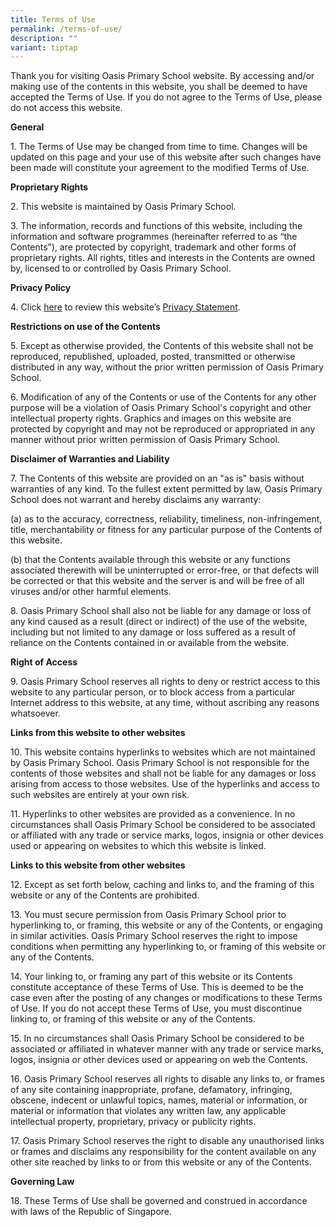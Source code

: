 ```yaml
---
title: Terms of Use
permalink: /terms-of-use/
description: ""
variant: tiptap
---
```

<p>Thank you for visiting Oasis Primary School website. By accessing and/or
making use of the contents in this website, you shall be deemed to have
accepted the Terms of Use. If you do not agree to the Terms of Use, please
do not access this website.</p>
<p><strong>General</strong>
</p>
<p>1. The Terms of Use may be changed from time to time. Changes will be
updated on this page and your use of this website after such changes have
been made will constitute your agreement to the modified Terms of Use.</p>
<p><strong>Proprietary Rights</strong>
</p>
<p>2. This website is maintained by Oasis Primary School.</p>
<p>3. The information, records and functions of this website, including the
information and software programmes (hereinafter referred to as “the Contents”),
are protected by copyright, trademark and other forms of proprietary rights.
All rights, titles and interests in the Contents are owned by, licensed
to or controlled by Oasis Primary School.</p>
<p><strong>Privacy Policy</strong>
</p>
<p>4. Click <a href="https://www.oasispri.moe.edu.sg/privacy/" rel="noopener noreferrer nofollow" target="_blank">here</a> to
review this website’s&nbsp;<a href="https://www.oasispri.moe.edu.sg/privacy/" rel="noopener noreferrer nofollow" target="_blank">Privacy Statement</a>.</p>
<p><strong>Restrictions on use of the Contents</strong>
</p>
<p>5. Except as otherwise provided, the Contents of this website shall not
be reproduced, republished, uploaded, posted, transmitted or otherwise
distributed in any way, without the prior written permission of Oasis Primary
School.</p>
<p>6. Modification of any of the Contents or use of the Contents for any
other purpose will be a violation of Oasis Primary School's copyright and
other intellectual property rights. Graphics and images on this website
are protected by copyright and may not be reproduced or appropriated in
any manner without prior written permission of Oasis Primary School.</p>
<p><strong>Disclaimer of Warranties and Liability</strong>
</p>
<p>7. The Contents of this website are provided on an "as is" basis without
warranties of any kind. To the fullest extent permitted by law, Oasis Primary
School does not warrant and hereby disclaims any warranty:</p>
<p>(a) as to the accuracy, correctness, reliability, timeliness, non-infringement,
title, merchantability or fitness for any particular purpose of the Contents
of this website.</p>
<p>(b) that the Contents available through this website or any functions
associated therewith will be uninterrupted or error-free, or that defects
will be corrected or that this website and the server is and will be free
of all viruses and/or other harmful elements.</p>
<p>8. Oasis Primary School shall also not be liable for any damage or loss
of any kind caused as a result (direct or indirect) of the use of the website,
including but not limited to any damage or loss suffered as a result of
reliance on the Contents contained in or available from the website.</p>
<p><strong>Right of Access</strong>
</p>
<p>9. Oasis Primary School reserves all rights to deny or restrict access
to this website to any particular person, or to block access from a particular
Internet address to this website, at any time, without ascribing any reasons
whatsoever.</p>
<p><strong>Links from this website to other websites</strong>
</p>
<p>10. This website contains hyperlinks to websites which are not maintained
by Oasis Primary School. Oasis Primary School is not responsible for the
contents of those websites and shall not be liable for any damages or loss
arising from access to those websites. Use of the hyperlinks and access
to such websites are entirely at your own risk.</p>
<p>11. Hyperlinks to other websites are provided as a convenience. In no
circumstances shall Oasis Primary School be considered to be associated
or affiliated with any trade or service marks, logos, insignia or other
devices used or appearing on websites to which this website is linked.</p>
<p><strong>Links to this website from other websites</strong>
</p>
<p>12. Except as set forth below, caching and links to, and the framing of
this website or any of the Contents are prohibited.</p>
<p>13. You must secure permission from Oasis Primary School prior to hyperlinking
to, or framing, this website or any of the Contents, or engaging in similar
activities. Oasis Primary School reserves the right to impose conditions
when permitting any hyperlinking to, or framing of this website or any
of the Contents.</p>
<p>14. Your linking to, or framing any part of this website or its Contents
constitute acceptance of these Terms of Use. This is deemed to be the case
even after the posting of any changes or modifications to these Terms of
Use. If you do not accept these Terms of Use, you must discontinue linking
to, or framing of this website or any of the Contents.</p>
<p>15. In no circumstances shall Oasis Primary School be considered to be
associated or affiliated in whatever manner with any trade or service marks,
logos, insignia or other devices used or appearing on web the Contents.</p>
<p>16. Oasis Primary School reserves all rights to disable any links to,
or frames of any site containing inappropriate, profane, defamatory, infringing,
obscene, indecent or unlawful topics, names, material or information, or
material or information that violates any written law, any applicable intellectual
property, proprietary, privacy or publicity rights.</p>
<p>17. Oasis Primary School reserves the right to disable any unauthorised
links or frames and disclaims any responsibility for the content available
on any other site reached by links to or from this website or any of the
Contents.</p>
<p><strong>Governing Law</strong>
</p>
<p>18. These Terms of Use shall be governed and construed in accordance with
laws of the Republic of Singapore.</p>